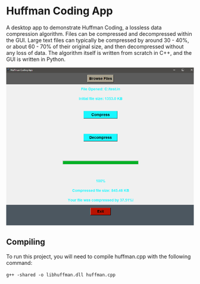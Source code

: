 # Huffman Coding App
A desktop app to demonstrate Huffman Coding, a lossless data compression algorithm. Files can be compressed and decompressed within the GUI. Large text files can typically be compressed by around 30 - 40%, or about 60 - 70% of their original size, and then decompressed without any loss of data. The algorithm itself is written from scratch in C++, and the GUI is written in Python.

![Screenshot](Huffman.PNG)

## Compiling

To run this project, you will need to compile huffman.cpp with the following command:

`g++ -shared -o libhuffman.dll huffman.cpp`
